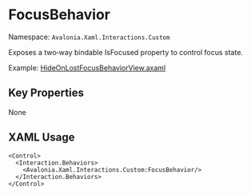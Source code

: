 # FocusBehavior

Namespace: `Avalonia.Xaml.Interactions.Custom`

Exposes a two‑way bindable IsFocused property to control focus state.

Example: [HideOnLostFocusBehaviorView.axaml](samples/BehaviorsTestApplication/Views/Pages/HideOnLostFocusBehaviorView.axaml)

## Key Properties
None

## XAML Usage
```xaml
<Control>
  <Interaction.Behaviors>
    <Avalonia.Xaml.Interactions.Custom:FocusBehavior/>
  </Interaction.Behaviors>
</Control>
```

